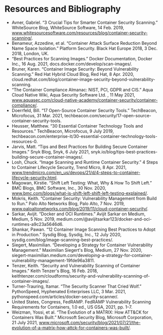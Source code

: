 # Resources and Bibliography


* Avner, Gabriel. “3 Crucial Tips for Smarter Container Security Scanning.” WhiteSource Blog, WhiteSource Software, 14 Feb. 2019, www.whitesourcesoftware.com/resources/blog/container-security-scanning/. 
* Benameur, Azzedine, et al. “Container Attack Surface Reduction Beyond Name Space Isolation.” Platform Security. Black Hat Europe 2018, 3 Dec. 2018, London, UK. 
* “Best Practices for Scanning Images.” Docker Documentation, Docker Inc., 16 Aug. 2021, docs.docker.com/develop/scan-images/. 
* Bruner, Karen. “Container Image Security: Beyond Vulnerability Scanning.” Red Hat Hybrid Cloud Blog, Red Hat, 8 Apr. 2020, cloud.redhat.com/blog/container-image-security-beyond-vulnerability-scanning. 
* “The Container Compliance Almanac: NIST, PCI, GDPR and CIS.” Aqua Cloud Native Wiki, Aqua Security Software Ltd. , 11 May 2021, www.aquasec.com/cloud-native-academy/container-security/container-compliance/. 
* Doerrfeld, Bill. “17 Open-Source Container Security Tools.” TechBeacon, Microfocus, 31 Mar. 2021, techbeacon.com/security/17-open-source-container-security-tools. 
* Heusser, Matthew. “30 Essential Container Technology Tools and Resources.” TechBeacon, Microfocus, 9 July 2019, techbeacon.com/enterprise-it/30-essential-container-technology-tools-resources-0. 
* Jarvis, Matt. “Tips and Best Practices for Building Secure Container Images.” Snyk Blog, Snyk, 6 July 2021, snyk.io/blog/tips-best-practices-building-secure-container-images/. 
* Losh, Chuck. “Image Scanning and Runtime Container Security.” 4 Steps to Container Lifecycle Security, Trend Micro, 8 Apr. 2021, www.trendmicro.com/en_us/devops/21/d/4-steps-to-container-lifecycle-security.html. 
* Magowan, Kirstie. “Shift Left Testing: What, Why &amp; How To Shift Left.” BMC Blogs, BMC Software, Inc., 30 Nov. 2020, www.bmc.com/blogs/what-is-shift-left-shift-left-testing-explained/. 
* Mokris, Keith. “Container Security: Vulnerability Management from Build to Run.” Palo Alto Networks Blog, Palo Alto, 7 Nov. 2019, www.paloaltonetworks.com/blog/2019/11/cloud-container-security/. 
* Sarkar, Avijit. “Docker and OCI Runtimes.” Avijit Sarkar on Medium, Medium, 5 Nov. 2019, medium.com/@avijitsarkar123/docker-and-oci-runtimes-a9c23a5646d6. 
* Shankar, Pawan. “12 Container Image Scanning Best Practices to Adopt in Production.” Sysdig Blog, Sysdig, Inc., 12 July 2020, sysdig.com/blog/image-scanning-best-practices/. 
* Siegert, Maximilian. “Developing a Strategy for Container Vulnerability Management.” Maximilian Siegert's Blog, Medium, 27 Nov. 2020, siegert-maximilian.medium.com/developing-a-strategy-for-container-vulnerability-management-19fde96a3811. 
* Tenzer, Keith. “Security and Vulnerability Scanning of Container Images.” Keith Tenzer's Blog, 16 Feb. 2018, keithtenzer.com/cloudforms/security-and-vulnerability-scanning-of-container-images/. 
* Turner-Trauring, Itamar. “The Security Scanner That Cried Wolf.” PythonSpeed, Hyphenated Enterprises LLC, 3 Mar. 2021, pythonspeed.com/articles/docker-security-scanner/. 
* United States, Congress, FedRAMP. FedRAMP Vulnerability Scanning Requirements for Containers, 1.0 ed., US GSA, 2021, pp. 1–7. 
* Weizman, Yossi, et al. “The Evolution of a MATRIX: How ATT&amp;CK for Containers Was Built.” Microsoft Security Blog, Microsoft Corporation, 21 July 2021, www.microsoft.com/security/blog/2021/07/21/the-evolution-of-a-matrix-how-attck-for-containers-was-built/. 
